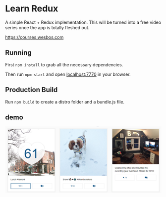 # Learn Redux

A simple React + Redux implementation. This will be turned into a free video series once the app is totally fleshed out.

https://courses.wesbos.com

## Running

First `npm install` to grab all the necessary dependencies. 

Then run `npm start` and open <localhost:7770> in your browser.

## Production Build

Run `npm build` to create a distro folder and a bundle.js file.

## demo
![alt text](demo.PNG)

